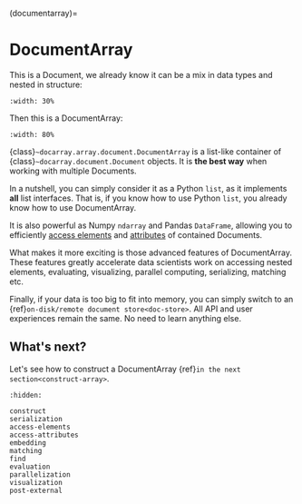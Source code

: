 (documentarray)=
# DocumentArray

This is a Document, we already know it can be a mix in data types and nested in structure:

```{figure} images/docarray-single.svg
:width: 30%
```

Then this is a DocumentArray:

```{figure} images/docarray-array.svg
:width: 80%
```


{class}`~docarray.array.document.DocumentArray` is a list-like container of {class}`~docarray.document.Document` objects. It is **the best way** when working with multiple Documents.

In a nutshell, you can simply consider it as a Python `list`, as it implements **all** list interfaces. That is, if you know how to use Python `list`, you already know how to use DocumentArray.

It is also powerful as Numpy `ndarray` and Pandas `DataFrame`, allowing you to efficiently [access elements](access-elements.md) and [attributes](access-attributes.md) of contained Documents.

What makes it more exciting is those advanced features of DocumentArray. These features greatly accelerate data scientists work on accessing nested elements, evaluating, visualizing, parallel computing, serializing, matching etc. 

Finally, if your data is too big to fit into memory, you can simply switch to an {ref}`on-disk/remote document store<doc-store>`. All API and user experiences remain the same. No need to learn anything else.

## What's next?

Let's see how to construct a DocumentArray {ref}`in the next section<construct-array>`.

```{toctree}
:hidden:

construct
serialization
access-elements
access-attributes
embedding
matching
find
evaluation
parallelization
visualization
post-external
```
